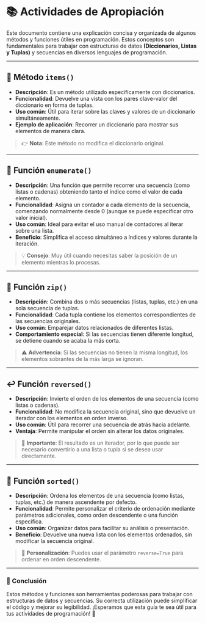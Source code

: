 # 📚 Actividades de Apropiación

Este documento contiene una explicación concisa y organizada de algunos métodos y funciones útiles en programación. Estos conceptos son fundamentales para trabajar con estructuras de datos **(Diccionarios, Listas y Tuplas)** y secuencias en diversos lenguajes de programación.

---

## 📌 Método `items()`

- **Descripción**: Es un método utilizado específicamente con diccionarios.
- **Funcionalidad**: Devuelve una vista con los pares clave-valor del diccionario en forma de tuplas.
- **Uso común**: Útil para iterar sobre las claves y valores de un diccionario simultáneamente.
- **Ejemplo de aplicación**: Recorrer un diccionario para mostrar sus elementos de manera clara.

> 👉 **Nota**: Este método no modifica el diccionario original.

---

## 🔢 Función `enumerate()`

- **Descripción**: Una función que permite recorrer una secuencia (como listas o cadenas) obteniendo tanto el índice como el valor de cada elemento.
- **Funcionalidad**: Asigna un contador a cada elemento de la secuencia, comenzando normalmente desde 0 (aunque se puede especificar otro valor inicial).
- **Uso común**: Ideal para evitar el uso manual de contadores al iterar sobre una lista.
- **Beneficio**: Simplifica el acceso simultáneo a índices y valores durante la iteración.

> 💡 **Consejo**: Muy útil cuando necesitas saber la posición de un elemento mientras lo procesas.

---

## 🤝 Función `zip()`

- **Descripción**: Combina dos o más secuencias (listas, tuplas, etc.) en una sola secuencia de tuplas.
- **Funcionalidad**: Cada tupla contiene los elementos correspondientes de las secuencias originales.
- **Uso común**: Emparejar datos relacionados de diferentes listas.
- **Comportamiento especial**: Si las secuencias tienen diferente longitud, se detiene cuando se acaba la más corta.

> ⚠️ **Advertencia**: Si las secuencias no tienen la misma longitud, los elementos sobrantes de la más larga se ignoran.

---

## ↩️ Función `reversed()`

- **Descripción**: Invierte el orden de los elementos de una secuencia (como listas o cadenas).
- **Funcionalidad**: No modifica la secuencia original, sino que devuelve un iterador con los elementos en orden inverso.
- **Uso común**: Útil para recorrer una secuencia de atrás hacia adelante.
- **Ventaja**: Permite manipular el orden sin alterar los datos originales.

> 🔄 **Importante**: El resultado es un iterador, por lo que puede ser necesario convertirlo a una lista o tupla si se desea usar directamente.

---

## 🔼 Función `sorted()`

- **Descripción**: Ordena los elementos de una secuencia (como listas, tuplas, etc.) de manera ascendente por defecto.
- **Funcionalidad**: Permite personalizar el criterio de ordenación mediante parámetros adicionales, como orden descendente o una función específica.
- **Uso común**: Organizar datos para facilitar su análisis o presentación.
- **Beneficio**: Devuelve una nueva lista con los elementos ordenados, sin modificar la secuencia original.

> 🔧 **Personalización**: Puedes usar el parámetro `reverse=True` para ordenar en orden descendente.

---

### 🎯 Conclusión

Estos métodos y funciones son herramientas poderosas para trabajar con estructuras de datos y secuencias. Su correcta utilización puede simplificar el código y mejorar su legibilidad. ¡Esperamos que esta guía te sea útil para tus actividades de programación! 🚀